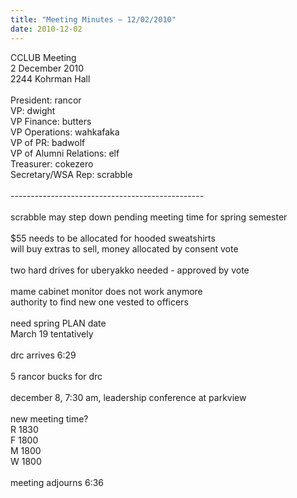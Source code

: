 ```yaml
---
title: "Meeting Minutes – 12/02/2010"
date: 2010-12-02
---
```

CCLUB Meeting<br />
2 December 2010<br />
2244 Kohrman Hall<br />
<br />
President: rancor<br />
VP: dwight<br />
VP Finance: butters<br />
VP Operations: wahkafaka<br />
VP of PR: badwolf<br />
VP of Alumni Relations: elf<br />
Treasurer: cokezero<br />
Secretary/WSA Rep: scrabble<br />
<br />
------------------------------------------------<br />
<br />
scrabble may step down pending meeting time for spring semester<br />
<br />
$55 needs to be allocated for hooded sweatshirts<br />
will buy extras to sell, money allocated by consent vote<br />
<br />
two hard drives for uberyakko needed - approved by vote<br />
<br />
mame cabinet monitor does not work anymore<br />
authority to find new one vested to officers<br />
<br />
need spring PLAN date<br />
March 19 tentatively<br />
<br />
drc arrives 6:29<br />
<br />
5 rancor bucks for drc<br />
<br />
december 8, 7:30 am, leadership conference at parkview<br />
<br />
new meeting time?<br />
R 1830<br />
F 1800<br />
M 1800<br />
W 1800<br />
<br />
meeting adjourns 6:36
